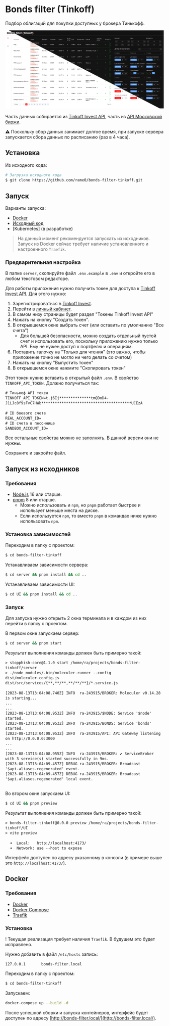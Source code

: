 # Bonds filter (Tinkoff)

Подбор облигаций для покупки доступных у брокера Тинькофф.

![screen1.png](assets/screen1.png)

Часть данных собирается из [Tinkoff Invest API](https://tinkoff.github.io/investAPI/), часть
из [API Московской биржи](https://www.moex.com/a2193).
 
⚠ Поскольку сбор данных занимает долгое время, при запуске сервера запускается сбора данных по расписанию (раз в 4
часа).

## Установка

Из исходного кода:

```bash
# Загрузка исходного кода
$ git clone https://github.com/rame0/bonds-filter-tinkoff.git
```

## Запуск

Варианты запуска:

* [Docker](#docker)
* [Исходный код](#запуск-из-исходников)
* [Kubernetes] (в разработке)

> На данный момент рекомендуется запускать из исходников.
> Запуск из Docker сейчас требует наличие установленного и настроенного `Traefik`.

### Предварительная настройка

В папке `server`, скопируйте файл `.env.example` в `.env` и откройте его в любом текстовом редакторе.

Для работы приложения нужно получить токен для доступа к [Tinkoff Invest API](https://tinkoff.github.io/investAPI/).
Для этого нужно:

1. Зарегистрироваться в [Tinkoff Invest](https://www.tinkoff.ru/invest/).
2. Перейти в [личный кабинет](https://www.tinkoff.ru/invest/settings/).
3. В самом низу страницы будет раздел "Токены Tinkoff Invest API"
4. Нажать на кнопку "Создать токен".
5. В открывшемся окне выбрать счет (или оставить по умолчанию "Все счета")
    * Для большей безопасности, можно создать отдельный пустой счет и использовать его, поскольку приложению нужно
      только API. Ему не нужен доступ к портфелю и операциям.
6. Поставить галочку на "Только для чтения" (это важно, чтобы приложение точно не могло ни чего делать со счетом)
7. Нажать на кнопку "Выпустить токен"
8. В открывшемся окне нажмите "Скопировать токен"

Этот токен нужно вставить в открытый файл `.env`. В свойство `TINKOFF_API_TOKEN`. Должно получиться так:

```dotenv
# Тинькоф API токен
TINKOFF_API_TOKEN=t.j6Ij**************tmQDoD4-J1LJc8f9sFvC7HWb****************************************UCEzA

# ID боевого счете
REAL_ACCOUNT_ID=
# ID счета в песочнице
SANDBOX_ACCOUNT_ID=
```

Все остальные свойства можно не заполнять. В данной версии они не нужны.

Сохраните и закройте файл.

## Запуск из исходников

### Требования

* [Node.js](https://nodejs.org/en/) 16 или старше.
* [pnpm](https://pnpm.io/) 8 или старше.
    * Можно использовать и `npm`, но `pnpm` работает быстрее и использует меньше места на диске.
    * Если используется `npm`, то вместо `pnpm` в командах ниже нужно использовать `npm`.

### Установка зависимостей

Переходим в папку с проектом:

```bash
$ cd bonds-filter-tinkoff
```

Устанавливаем зависимости сервера:

```bash
$ cd server && pnpm install && cd ..
```

Устанавливаем зависимости UI:

```bash
$ cd UI && pnpm install && cd ..
```

### Запуск

Для запуска нужно открыть 2 окна терминала и в каждом из них перейти в папку с проектом.

В первом окне запускаем сервер:

```bash
$ cd server && pnpm start
```

Результат выполнения команды должен быть примерно такой:

```log
> stopphish-core@1.1.0 start /home/ra/projects/bonds-filter-tinkoff/server
> ./node_modules/.bin/moleculer-runner --config dist/moleculer.config.js dist/src/services/{**,**/**,**/**/**}/*.service.js

[2023-08-13T13:04:08.740Z] INFO  ra-243915/BROKER: Moleculer v0.14.28 is starting...
...
...
[2023-08-13T13:04:08.953Z] INFO  ra-243915/$NODE: Service '$node' started.
[2023-08-13T13:04:08.953Z] INFO  ra-243915/BONDS: Service 'bonds' started.
[2023-08-13T13:04:08.953Z] INFO  ra-243915/API: API Gateway listening on http://0.0.0.0:3000
...
...
[2023-08-13T13:04:08.955Z] INFO  ra-243915/BROKER: ✔ ServiceBroker with 3 service(s) started successfully in 9ms.
[2023-08-13T13:04:09.457Z] DEBUG ra-243915/BROKER: Broadcast '$api.aliases.regenerated' event.
[2023-08-13T13:04:09.457Z] DEBUG ra-243915/BROKER: Broadcast '$api.aliases.regenerated' local event.


```

Во втором окне запускаем UI:

```bash
$ cd UI && pnpm preview
```

Результат выполнения команды должен быть примерно такой:

```log
> bonds-filter-tinkoff@0.0.0 preview /home/ra/projects/bonds-filter-tinkoff/UI
> vite preview

  ➜  Local:   http://localhost:4173/
  ➜  Network: use --host to expose
```

Интерфейс доступен по адресу указанному в консоли (в примере выше это `http://localhost:4173/`).

## Docker

### Требования

* [Docker](https://www.docker.com/)
* [Docker Compose](https://docs.docker.com/compose/)
* [Traefik](https://doc.traefik.io/traefik/)

### Установка

! Текущая реализация требует наличия `Traefik`. В будущем это будет исправлено.

Нужно добавить в файл `/etc/hosts` запись:

```text
127.0.0.1       bonds-filter.local
```

Переходим в папку с проектом:

```bash
$ cd bonds-filter-tinkoff
```

Запускаем:

```bash
docker-compose up --build -d
```

После успешной сборки и запуска контейнеров, интерфейс будет доступен по
адресу [http://bonds-filter.local/](http://bonds-filter.local/).
